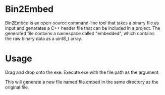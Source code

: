 # Bin2Embed
Bin2Embed is an open-source command-line tool that takes a binary file as input and generates a C++ header file that can be included in a project. The generated file contains a namespace called "embedded", which contains the raw binary data as a uint8_t array.

# Usage
Drag and drop onto the exe.
Execute exe with the file path as the argument.

This will generate a new file named file.embed in the same directory as the original file.
